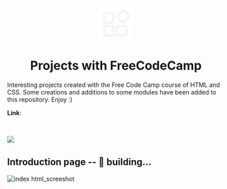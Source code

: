 <div align="center">
  <img width="80px" src="/assets/img/icons8-aplicativos-96.png" alt="icon">

  # Projects with FreeCodeCamp
  
</div>

Interesting projects created with the Free Code Camp course of HTML and CSS. Some creations and additions to some modules have been added to this repository. Enjoy :)
<p><b>Link</b>: <a></a></p>
<br>

[![](https://visitcount.itsvg.in/api?id=Projects-with-FreeCodeCamp&icon=0&color=0)](https://visitcount.itsvg.in)

## Introduction page -- 🚧 building...

![index html_screeshot](https://github.com/user-attachments/assets/100c0fda-8f9d-4814-8c1f-527eb0826c5e)
